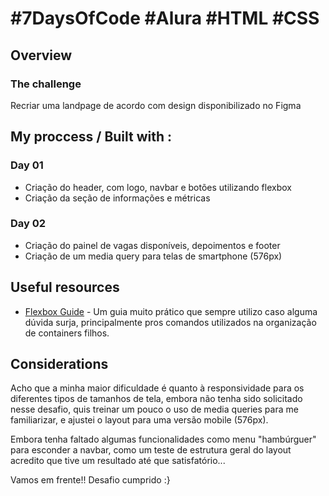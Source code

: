 # #7DaysOfCode #Alura #HTML #CSS


## Overview

### The challenge

Recriar uma landpage de acordo com design disponibilizado no Figma


## My proccess / Built with :

### Day 01

- Criação do header, com logo, navbar e botões utilizando flexbox
- Criação da seção de informações e métricas

### Day 02

- Criação do painel de vagas disponíveis, depoimentos e footer
- Criação de um media query para telas de smartphone (576px)


## Useful resources

- [Flexbox Guide](https://css-tricks.com/snippets/css/a-guide-to-flexbox/) - Um guia muito prático que sempre utilizo caso alguma dúvida surja, principalmente pros comandos utilizados na organização de containers filhos.


## Considerations

Acho que a minha maior dificuldade é quanto à responsividade para os diferentes tipos de tamanhos de tela, embora não tenha sido solicitado nesse desafio, quis treinar um pouco o uso de media queries para me familiarizar, e ajustei o layout para uma versão mobile (576px).

Embora tenha faltado algumas funcionalidades como menu "hambúrguer" para esconder a navbar, como um teste de estrutura geral do layout acredito que tive um resultado até que satisfatório...

Vamos em frente!! Desafio cumprido :}
